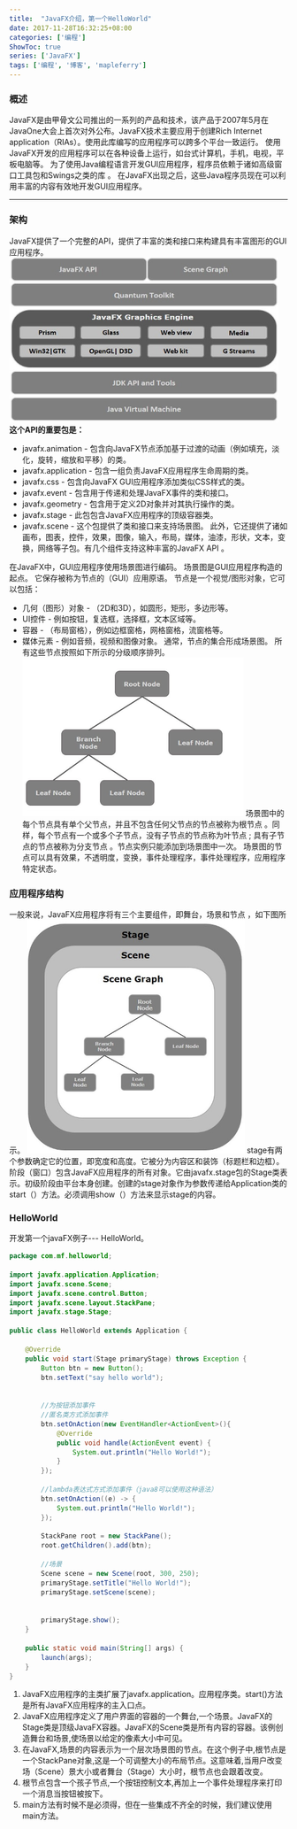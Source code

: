```yaml
---
title:  "JavaFX介绍，第一个HelloWorld"
date: 2017-11-28T16:32:25+08:00
categories: ['编程']
ShowToc: true
series: ['JavaFX']
tags: ['编程', '博客', 'mapleferry']
---
```


### 概述
JavaFX是由甲骨文公司推出的一系列的产品和技术，该产品于2007年5月在JavaOne大会上首次对外公布。JavaFX技术主要应用于创建Rich Internet application（RIAs）。使用此库编写的应用程序可以跨多个平台一致运行。 使用JavaFX开发的应用程序可以在各种设备上运行，如台式计算机，手机，电视，平板电脑等。
为了使用Java编程语言开发GUI应用程序，程序员依赖于诸如高级窗口工具包和Swings之类的库 。 在JavaFX出现之后，这些Java程序员现在可以利用丰富的内容有效地开发GUI应用程序。

<!--more-->
---
### 架构
JavaFX提供了一个完整的API，提供了丰富的类和接口来构建具有丰富图形的GUI应用程序。
![图片](/img/javafx_first_01.jpg)
**这个API的重要包是：**
* javafx.animation - 包含向JavaFX节点添加基于过渡的动画（例如填充，淡化，旋转，缩放和平移）的类。
* javafx.application - 包含一组负责JavaFX应用程序生命周期的类。
* javafx.css - 包含向JavaFX GUI应用程序添加类似CSS样式的类。
* javafx.event - 包含用于传递和处理JavaFX事件的类和接口。
* javafx.geometry - 包含用于定义2D对象并对其执行操作的类。
* javafx.stage - 此包包含JavaFX应用程序的顶级容器类。
* javafx.scene - 这个包提供了类和接口来支持场景图。 此外，它还提供了诸如画布，图表，控件，效果，图像，输入，布局，媒体，油漆，形状，文本，变换，网络等子包。有几个组件支持这种丰富的JavaFX API 。

在JavaFX中，GUI应用程序使用场景图进行编码。 场景图是GUI应用程序构造的起点。 它保存被称为节点的（GUI）应用原语。
节点是一个视觉/图形对象，它可以包括：
* 几何（图形）对象 - （2D和3D），如圆形，矩形，多边形等。
* UI控件 - 例如按钮，复选框，选择框，文本区域等。
* 容器 - （布局窗格），例如边框窗格，网格窗格，流窗格等。
* 媒体元素 - 例如音频，视频和图像对象。
通常，节点的集合形成场景图。 所有这些节点按照如下所示的分级顺序排列。
![图片](/img/javafx_first_02.jpg)
场景图中的每个节点具有单个父节点，并且不包含任何父节点的节点被称为根节点 。同样，每个节点有一个或多个子节点，没有子节点的节点称为叶节点 ; 具有子节点的节点被称为分支节点 。节点实例只能添加到场景图中一次。 场景图的节点可以具有效果，不透明度，变换，事件处理程序，事件处理程序，应用程序特定状态。

### 应用程序结构
一般来说，JavaFX应用程序将有三个主要组件，即舞台，场景和节点 ，如下图所示。
![图片](/img/javafx_first_03.jpg)
stage有两个参数确定它的位置，即宽度和高度。它被分为内容区和装饰（标题栏和边框）。阶段（窗口）包含JavaFX应用程序的所有对象。它由javafx.stage包的Stage类表示。初级阶段由平台本身创建。创建的stage对象作为参数传递给Application类的start（）方法。必须调用show（）方法来显示stage的内容。

### HelloWorld
开发第一个javaFX例子--- HelloWorld。
```java 
package com.mf.helloworld;  
  
import javafx.application.Application;  
import javafx.scene.Scene;  
import javafx.scene.control.Button;  
import javafx.scene.layout.StackPane;  
import javafx.stage.Stage;  
  
public class HelloWorld extends Application {  
  
    @Override  
    public void start(Stage primaryStage) throws Exception {  
        Button btn = new Button();  
        btn.setText("say hello world");  
          
          
        //为按钮添加事件  
        //匿名类方式添加事件  
        btn.setOnAction(new EventHandler<ActionEvent>(){  
            @Override  
            public void handle(ActionEvent event) {  
                System.out.println("Hello World!");  
            }  
        });  
                    
        //lambda表达式方式添加事件（java8可以使用这种语法）  
        btn.setOnAction((e) -> {  
            System.out.println("Hello World!");  
        });
  
        StackPane root = new StackPane();  
        root.getChildren().add(btn);  
  
        //场景  
        Scene scene = new Scene(root, 300, 250);  
        primaryStage.setTitle("Hello World!");  
        primaryStage.setScene(scene);  
  
          
        primaryStage.show();  
    }  
  
    public static void main(String[] args) {  
        launch(args);  
    }  
}  
```
1. JavaFX应用程序的主类扩展了javafx.application。应用程序类。start()方法是所有JavaFX应用程序的主入口点。
2. JavaFX应用程序定义了用户界面的容器的一个舞台,一个场景。JavaFX的Stage类是顶级JavaFX容器。JavaFX的Scene类是所有内容的容器。该例创造舞台和场景,使场景以给定的像素大小中可见。
3. 在JavaFX,场景的内容表示为一个层次场景图的节点。在这个例子中,根节点是一个StackPane对象,这是一个可调整大小的布局节点。这意味着,当用户改变场（Scene）景大小或者舞台（Stage）大小时，根节点也会跟着改变。
4. 根节点包含一个孩子节点,一个按钮控制文本,再加上一个事件处理程序来打印一个消息当按钮被按下。
5. main方法有时候不是必须得，但在一些集成不齐全的时候，我们建议使用main方法。